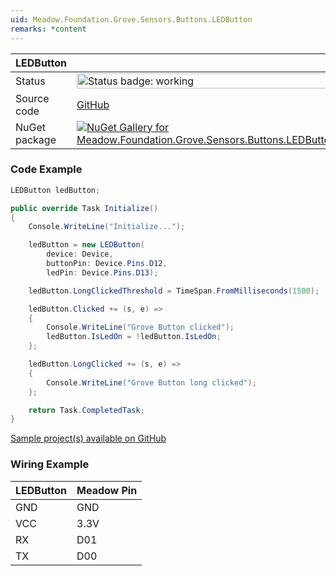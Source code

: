 ```yaml
---
uid: Meadow.Foundation.Grove.Sensors.Buttons.LEDButton
remarks: *content
---
```


| LEDButton | |
|--------|--------|
| Status | <img src="https://img.shields.io/badge/Working-brightgreen" style="width: auto; height: -webkit-fill-available;" alt="Status badge: working" /> |
| Source code | [GitHub](https://github.com/WildernessLabs/Meadow.Foundation.Grove/tree/main/Source/LEDButton) |
| NuGet package | <a href="https://www.nuget.org/packages/Meadow.Foundation.Grove.Sensors.Buttons.LEDButton/" target="_blank"><img src="https://img.shields.io/nuget/v/Meadow.Foundation.Grove.Sensors.Buttons.LEDButton.svg?label=Meadow.Foundation.Grove.Sensors.Buttons.LEDButton" alt="NuGet Gallery for Meadow.Foundation.Grove.Sensors.Buttons.LEDButton" /></a> |

### Code Example

```csharp
LEDButton ledButton;

public override Task Initialize()
{
    Console.WriteLine("Initialize...");

    ledButton = new LEDButton(
        device: Device, 
        buttonPin: Device.Pins.D12, 
        ledPin: Device.Pins.D13);

    ledButton.LongClickedThreshold = TimeSpan.FromMilliseconds(1500);

    ledButton.Clicked += (s, e) =>
    {
        Console.WriteLine("Grove Button clicked");
        ledButton.IsLedOn = !ledButton.IsLedOn;
    };

    ledButton.LongClicked += (s, e) =>
    {
        Console.WriteLine("Grove Button long clicked");
    };

    return Task.CompletedTask;
}

```

[Sample project(s) available on GitHub](https://github.com/WildernessLabs/Meadow.Foundation.Grove/tree/main/Source/LEDButton/Sample/LEDButton_Sample)

### Wiring Example

| LEDButton | Meadow Pin |
|--------|------------|
| GND    | GND        |
| VCC    | 3.3V       |
| RX     | D01        |
| TX     | D00        |
